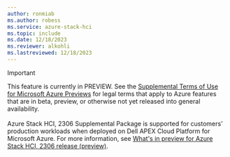 ```yaml
---
author: ronmiab
ms.author: robess
ms.service: azure-stack-hci
ms.topic: include
ms.date: 12/18/2023
ms.reviewer: alkohli
ms.lastreviewed: 12/18/2023
---
```


> [!IMPORTANT]
> This feature is currently in PREVIEW.
> See the [Supplemental Terms of Use for Microsoft Azure Previews](https://azure.microsoft.com/support/legal/preview-supplemental-terms/) for legal terms that apply to Azure features that are in beta, preview, or otherwise not yet released into general availability. <br><br> Azure Stack HCI, 2306 Supplemental Package is supported for customers’ production workloads when deployed on Dell APEX Cloud Platform for Microsoft Azure. For more information, see [What's in preview for Azure Stack HCI, 2306 release (preview)](../manage/whats-new-2306-preview.md).
